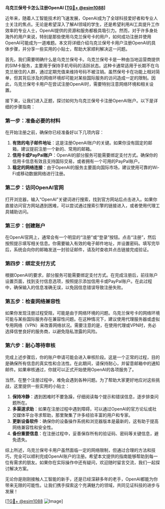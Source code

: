 **乌克兰保号卡怎么注册OpenAI [[TG💪+ @esim1088](https://t.me/s/esim1088)]**

近年来，随着人工智能技术的飞速发展，OpenAI成为了全球科技爱好者和专业人士关注的焦点。无论是希望深入了解AI领域的学生，还是希望利用AI工具提升工作效率的专业人士，OpenAI提供的资源和服务都极具吸引力。然而，对于许多身处海外的用户来说，特别是那些使用乌克兰保号卡的用户，如何成功注册并使用OpenAI可能成为一道难题。本文将详细介绍乌克兰保号卡用户注册OpenAI的具体步骤，并分享一些实用的小贴士，帮助大家顺利解决这一问题。

首先，我们需要明确什么是乌克兰保号卡。乌克兰保号卡是一种由当地运营商提供的SIM卡服务，主要用于保持手机号码的活跃状态。这种卡通常适用于长期不在乌克兰居住的人群，通过定期充值来维持号码不被注销。虽然保号卡在功能上相对简单，但其背后涉及的网络环境却可能对某些国际服务的访问造成一定的限制。因此，乌克兰保号卡用户在尝试注册OpenAI时，需要特别注意网络环境和相关设置。

接下来，让我们进入正题，探讨如何为乌克兰保号卡注册OpenAI账户。以下是详细的步骤指南：

### **第一步：准备必要的材料**
在开始注册之前，确保你已经准备好以下几项内容：
1. **有效的电子邮件地址**：这是注册OpenAI账户的关键。如果你没有固定的邮箱，建议提前注册一个新的、常用的邮箱。
2. **信用卡或PayPal账户**：OpenAI的部分服务可能需要绑定支付方式。确保你的信用卡信息有效且支持国际交易，或者拥有一个可用的PayPal账户。
3. **稳定的网络连接**：由于OpenAI的服务主要面向国际市场，建议使用可靠的Wi-Fi或移动数据网络进行注册。

### **第二步：访问OpenAI官网**
打开浏览器，输入“OpenAI”关键词进行搜索，找到官方网站后点击进入。如果你直接访问官方网站遇到困难，可以尝试通过搜索引擎的链接进入，或者使用代理工具辅助访问。

### **第三步：创建账户**
在OpenAI官网上，通常会有一个明显的“注册”或“登录”按钮。点击“注册”，然后按照提示填写相关信息。你需要输入有效的电子邮件地址，并设置密码。填写完毕后，系统会向你的邮箱发送一封验证邮件，请及时查收并点击链接完成验证。

### **第四步：绑定支付方式**
根据OpenAI的要求，部分服务可能需要绑定支付方式。在完成注册后，前往账户设置页面，找到支付信息选项，按照提示添加信用卡或PayPal账户。在此过程中，确保输入的信息准确无误，以免因信息错误导致注册失败。

### **第五步：检查网络兼容性**
如果你发现注册过程受阻，可能是由于网络环境的问题。乌克兰保号卡的网络环境可能与某些国际服务存在兼容性问题。在这种情况下，建议使用代理服务器或虚拟专用网络（VPN）来改善网络状况。需要注意的是，在使用代理或VPN时，务必选择信誉良好的服务商，以避免隐私泄露的风险。

### **第六步：耐心等待审核**
完成上述步骤后，你的账户申请可能会进入审核阶段。这是一个正常的过程，目的是确保所有信息的真实性和合法性。在此期间，请保持耐心，并留意邮箱中的通知邮件。如果审核通过，你就可以正式开始使用OpenAI的各项服务了。

当然，在整个注册过程中，难免会遇到各种问题。为了帮助大家更好地应对这些挑战，这里提供一些实用的小贴士：

1. **保持冷静**：遇到困难时不要急躁，仔细阅读每个提示和错误信息，逐步排查问题所在。
2. **多渠道求助**：如果在注册过程中遇到障碍，可以通过OpenAI的官方论坛或社交媒体平台寻求帮助，那里聚集了许多经验丰富的用户和专家。
3. **更新设备软件**：确保你的设备操作系统和浏览器版本是最新的，这有助于提高网络兼容性和安全性。
4. **备份重要信息**：在注册过程中，妥善保存所有的验证码、密码等关键信息，避免遗失。

综上所述，乌克兰保号卡用户虽然面临一定的网络限制，但通过合理的方法和技巧，完全可以顺利完成OpenAI账户的注册。希望本文提供的指南能够帮助到每一位有需求的朋友。如果你在实际操作中还有疑问，欢迎随时留言交流，我们一起探讨解决方案。

无论你是刚刚接触人工智能的新手，还是已经深耕多年的老手，OpenAI都能为你带来无限的可能性。让我们携手探索这个充满魅力的领域，共同见证科技的进步与发展！

[[TG💪+ @esim1088](https://t.me/s/esim1088) ![Image](https://i.postimg.cc/4NQfJmqS/Snipaste-2025-05-13-00-14-12.png)]